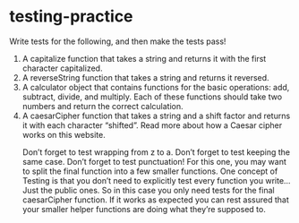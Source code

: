 # testing-practice
Write tests for the following, and then make the tests pass!

<ol>
<li>A capitalize function that takes a string and returns it with the first character capitalized.</li>

<li>A reverseString function that takes a string and returns it reversed.</li>

<li>A calculator object that contains functions for the basic operations: add, subtract, divide, and multiply. Each of these functions should take two numbers and return the correct calculation.</li>

<li>A caesarCipher function that takes a string and a shift factor and returns it with each character “shifted”. Read more about how a Caesar cipher works on this website.

Don’t forget to test wrapping from z to a.
Don’t forget to test keeping the same case.
Don’t forget to test punctuation!
For this one, you may want to split the final function into a few smaller functions. One concept of Testing is that you don’t need to explicitly test every function you write… Just the public ones. So in this case you only need tests for the final caesarCipher function. If it works as expected you can rest assured that your smaller helper functions are doing what they’re supposed to.</li>
</ol>
